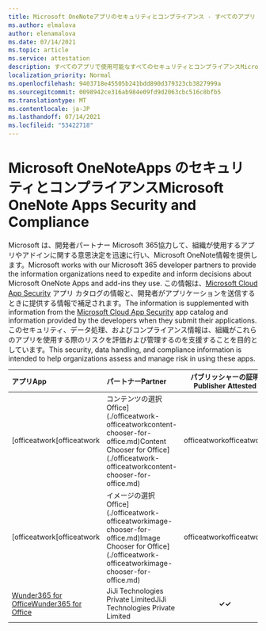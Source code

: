 ```yaml
---
title: Microsoft OneNoteアプリのセキュリティとコンプライアンス - すべてのアプリ
ms.author: elmalova
author: elenamalova
ms.date: 07/14/2021
ms.topic: article
ms.service: attestation
description: すべてのアプリで使用可能なすべてのセキュリティとコンプライアンスMicrosoft OneNote情報。
localization_priority: Normal
ms.openlocfilehash: 9403718e45505b241bdd890d379323cb3827999a
ms.sourcegitcommit: 0098942ce316ab984e09fd9d2063cbc516c8bfb5
ms.translationtype: MT
ms.contentlocale: ja-JP
ms.lasthandoff: 07/14/2021
ms.locfileid: "53422718"
---
```

# <a name="microsoft-onenote-apps-security-and-compliance"></a><span data-ttu-id="7f99c-103">Microsoft OneNoteApps のセキュリティとコンプライアンス</span><span class="sxs-lookup"><span data-stu-id="7f99c-103">Microsoft OneNote Apps Security and Compliance</span></span>

<span data-ttu-id="7f99c-104">Microsoft は、開発者パートナー Microsoft 365協力して、組織が使用するアプリやアドインに関する意思決定を迅速に行い、Microsoft OneNote情報を提供します。</span><span class="sxs-lookup"><span data-stu-id="7f99c-104">Microsoft works with our Microsoft 365 developer partners to provide the information organizations need to expedite and inform decisions about Microsoft OneNote Apps and add-ins they use.</span></span> <span data-ttu-id="7f99c-105">この情報は、[Microsoft Cloud App Security](https://www.microsoft.com/en-us/enterprise-mobility-security/cloud-app-security) アプリ カタログの情報と、開発者がアプリケーションを送信するときに提供する情報で補足されます。</span><span class="sxs-lookup"><span data-stu-id="7f99c-105">The information is supplemented with information from the [Microsoft Cloud App Security](https://www.microsoft.com/en-us/enterprise-mobility-security/cloud-app-security) app catalog and information provided by the developers when they submit their applications.</span></span> <span data-ttu-id="7f99c-106">このセキュリティ、データ処理、およびコンプライアンス情報は、組織がこれらのアプリを使用する際のリスクを評価および管理するのを支援することを目的としています。</span><span class="sxs-lookup"><span data-stu-id="7f99c-106">This security, data handling, and compliance information is intended to help organizations assess and manage risk in using these apps.</span></span>

| <span data-ttu-id="7f99c-107">**アプリ**</span><span class="sxs-lookup"><span data-stu-id="7f99c-107">**App**</span></span> | <span data-ttu-id="7f99c-108">**パートナー**</span><span class="sxs-lookup"><span data-stu-id="7f99c-108">**Partner**</span></span> | <span data-ttu-id="7f99c-109">**パブリッシャーの証明**</span><span class="sxs-lookup"><span data-stu-id="7f99c-109">**Publisher Attested**</span></span> | <span data-ttu-id="7f99c-110">**認定**</span><span class="sxs-lookup"><span data-stu-id="7f99c-110">**Certified**</span></span> |
|:--------|:------------|:----------------------:|:-------------:|
| <span data-ttu-id="7f99c-111">[officeatwork</span><span class="sxs-lookup"><span data-stu-id="7f99c-111">[officeatwork</span></span> | <span data-ttu-id="7f99c-112">コンテンツの選択Office](./officeatwork-officeatworkcontent-chooser-for-office.md)</span><span class="sxs-lookup"><span data-stu-id="7f99c-112">Content Chooser for Office](./officeatwork-officeatworkcontent-chooser-for-office.md)</span></span> | <span data-ttu-id="7f99c-113">officeatwork</span><span class="sxs-lookup"><span data-stu-id="7f99c-113">officeatwork</span></span> | <span data-ttu-id="7f99c-114">**✓**</span><span class="sxs-lookup"><span data-stu-id="7f99c-114">**✓**</span></span> | <img alt="Certified application badge" src="../media/certified-badge.png" height="25" width="25" /> |
| <span data-ttu-id="7f99c-115">[officeatwork</span><span class="sxs-lookup"><span data-stu-id="7f99c-115">[officeatwork</span></span> | <span data-ttu-id="7f99c-116">イメージの選択Office](./officeatwork-officeatworkimage-chooser-for-office.md)</span><span class="sxs-lookup"><span data-stu-id="7f99c-116">Image Chooser for Office](./officeatwork-officeatworkimage-chooser-for-office.md)</span></span> | <span data-ttu-id="7f99c-117">officeatwork</span><span class="sxs-lookup"><span data-stu-id="7f99c-117">officeatwork</span></span> | <span data-ttu-id="7f99c-118">**✓**</span><span class="sxs-lookup"><span data-stu-id="7f99c-118">**✓**</span></span> |  |
| [<span data-ttu-id="7f99c-119">Wunder365 for Office</span><span class="sxs-lookup"><span data-stu-id="7f99c-119">Wunder365 for Office</span></span>](./jiji-technologies-private-limited-wunder365-for-office.md) | <span data-ttu-id="7f99c-120">JiJi Technologies Private Limited</span><span class="sxs-lookup"><span data-stu-id="7f99c-120">JiJi Technologies Private Limited</span></span> | <span data-ttu-id="7f99c-121">**✓**</span><span class="sxs-lookup"><span data-stu-id="7f99c-121">**✓**</span></span> |  |
